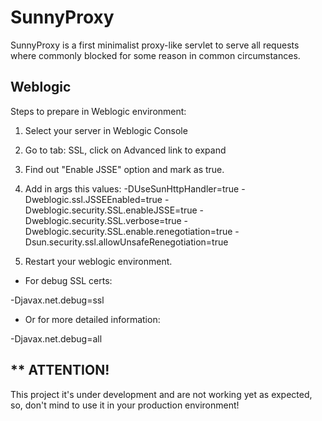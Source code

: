 # SunnyProxy

SunnyProxy is a first minimalist proxy-like servlet to serve all requests where commonly blocked for some
reason in common circumstances.


Weblogic
--------

Steps to prepare in Weblogic environment:

1. Select your server in Weblogic Console

2. Go to tab: SSL, click on Advanced link to expand

3. Find out "Enable JSSE" option and mark as true.

4. Add in args this values:
   -DUseSunHttpHandler=true
   -Dweblogic.ssl.JSSEEnabled=true
   -Dweblogic.security.SSL.enableJSSE=true
   -Dweblogic.security.SSL.verbose=true
   -Dweblogic.security.SSL.enable.renegotiation=true
   -Dsun.security.ssl.allowUnsafeRenegotiation=true

5. Restart your weblogic environment.

* For debug SSL certs:

-Djavax.net.debug=ssl

* Or for more detailed information:

-Djavax.net.debug=all


** ATTENTION!
-------------

This project it's under development and are not working yet as expected, so, don't mind to
use it in your production environment!